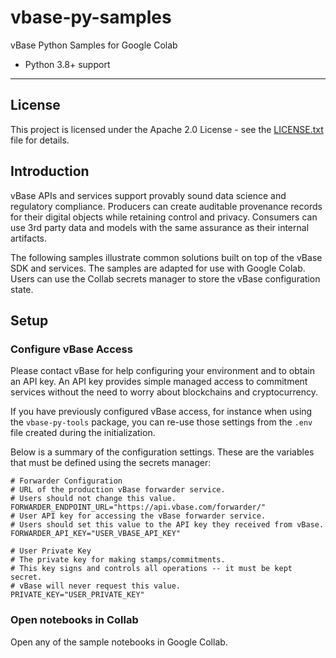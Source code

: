 # vbase-py-samples

vBase Python Samples for Google Colab

-   Python 3.8+ support

---

## License

This project is licensed under the Apache 2.0 License - see the [LICENSE.txt](LICENSE.txt) file for details.

## Introduction

vBase APIs and services support provably sound data science and regulatory compliance.
Producers can create auditable provenance records for their digital objects while retaining control and privacy.
Consumers can use 3rd party data and models with the same assurance as their internal artifacts.

The following samples illustrate common solutions built on top of the vBase SDK and services.
The samples are adapted for use with Google Colab.
Users can use the Collab secrets manager to store the vBase configuration state.  

## Setup

### Configure vBase Access

Please contact vBase for help configuring your environment and to obtain an API key.
An API key provides simple managed access to commitment services
without the need to worry about blockchains and cryptocurrency.

If you have previously configured vBase access, for instance when using the `vbase-py-tools` package,
you can re-use those settings from the `.env` file created during the initialization.

Below is a summary of the configuration settings.
These are the variables that must be defined using the secrets manager:

```shell
# Forwarder Configuration
# URL of the production vBase forwarder service.
# Users should not change this value.
FORWARDER_ENDPOINT_URL="https://api.vbase.com/forwarder/"
# User API key for accessing the vBase forwarder service.
# Users should set this value to the API key they received from vBase.
FORWARDER_API_KEY="USER_VBASE_API_KEY"

# User Private Key
# The private key for making stamps/commitments.
# This key signs and controls all operations -- it must be kept secret.
# vBase will never request this value.
PRIVATE_KEY="USER_PRIVATE_KEY"
```

### Open notebooks in Collab

Open any of the sample notebooks in Google Collab.


